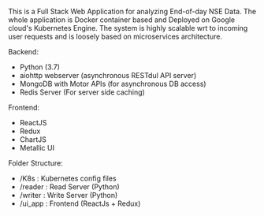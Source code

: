 This is a Full Stack Web Application for analyzing End-of-day NSE Data.
The whole application is Docker container based and Deployed on Google cloud's Kubernetes Engine.
The system is highly scalable wrt to incoming user requests and is loosely based on microservices architecture.

Backend:
- Python (3.7)
- aiohttp webserver (asynchronous RESTdul API server)
- MongoDB with Motor APIs (for asynchronous DB access)
- Redis Server (For server side caching)

Frontend:
- ReactJS
- Redux
- ChartJS
- Metallic UI

Folder Structure:
- /K8s      : Kubernetes config files
- /reader   : Read Server (Python)
- /writer   : Write Server (Python)
- /ui_app   : Frontend (ReactJs + Redux)



